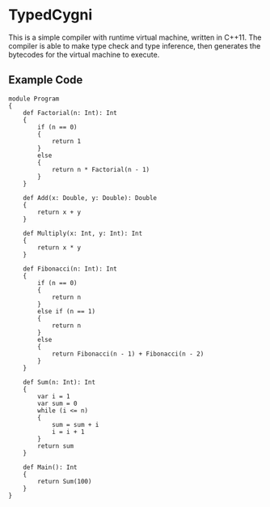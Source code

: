 # TypedCygni

This is a simple compiler with runtime virtual machine, written in C++11.
The compiler is able to make type check and type inference, then generates the bytecodes for the virtual machine to execute.

## Example Code

```
module Program
{
    def Factorial(n: Int): Int
    {
        if (n == 0)
        {
            return 1
        }
        else
        {
            return n * Factorial(n - 1)
        }
    }

    def Add(x: Double, y: Double): Double
    {
        return x + y
    }
    
    def Multiply(x: Int, y: Int): Int
    {
        return x * y
    }
    
    def Fibonacci(n: Int): Int
    {
        if (n == 0)
        {
            return n
        }
        else if (n == 1)
        {
            return n
        }
        else
        {
            return Fibonacci(n - 1) + Fibonacci(n - 2)
        }
    }

    def Sum(n: Int): Int
    {
        var i = 1
        var sum = 0
        while (i <= n)
        {
            sum = sum + i
            i = i + 1
        }
        return sum
    }
    
    def Main(): Int
    {
        return Sum(100)
    }
}
```
